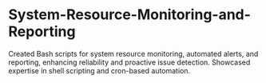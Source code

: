 # System-Resource-Monitoring-and-Reporting
Created Bash scripts for system resource monitoring, automated alerts, and reporting, enhancing reliability and proactive issue detection. Showcased expertise in shell scripting and cron-based automation.
